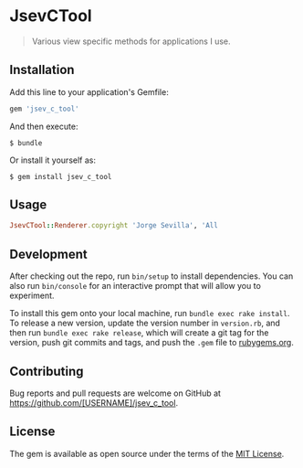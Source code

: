 # JsevCTool

> Various view specific methods for applications I use.

## Installation

Add this line to your application's Gemfile:

```ruby
gem 'jsev_c_tool'
```

And then execute:

    $ bundle

Or install it yourself as:

    $ gem install jsev_c_tool

## Usage

```ruby
JsevCTool::Renderer.copyright 'Jorge Sevilla', 'All 
```
## Development

After checking out the repo, run `bin/setup` to install dependencies. You can also run `bin/console` for an interactive prompt that will allow you to experiment.

To install this gem onto your local machine, run `bundle exec rake install`. To release a new version, update the version number in `version.rb`, and then run `bundle exec rake release`, which will create a git tag for the version, push git commits and tags, and push the `.gem` file to [rubygems.org](https://rubygems.org).

## Contributing

Bug reports and pull requests are welcome on GitHub at https://github.com/[USERNAME]/jsev_c_tool.


## License

The gem is available as open source under the terms of the [MIT License](http://opensource.org/licenses/MIT).

